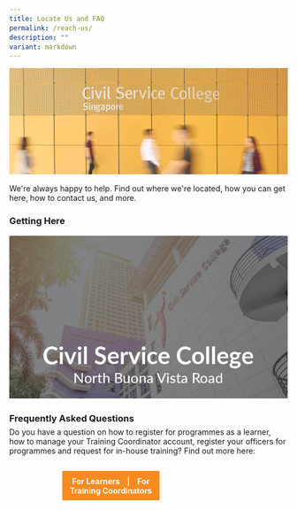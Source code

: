 ```yaml
---
title: Locate Us and FAQ
permalink: /reach-us/
description: ""
variant: markdown
---
```

<style>
.grid-container {
	display: grid;
	grid-template-columns: 1fr 1fr;
	grid-gap: 5%;
	}
	
.button {
	display: block;
	background-color: #F68B1F;
	color:white !important;
	text-decoration: none !important; 
	padding: 0.7em;
	text-align: center;
	width: 50%;
	height: 60%;
	font-weight: bold;
	transition: all 0.5s ease;
	}
	
.btn-div {
	display: flex;
	justify-content: center;
	align-items: center;
	
	}	
	
.button:hover {
	background-color:#9F2943;
	
	}
hr {
	margin-bottom: 1em;
	margin-top: 1em;
	}
</style>

	
<img src="/images/Reach%20Us/reach_us.jpg">
	



We're always happy to help. Find out where we're located, how you can get here, how to contact us, and more.

<h3>Getting Here</h3>
<div class="grid-container">
</div>

<div><a href="/getting-to-csc"><img src="/images/Reach Us/GettingHere_CSC_BV.jpg"></a></div>


<h3 style="margin-bottom:-0.5em;">Frequently Asked Questions</h3>

<p>Do you have a question on how to register for programmes as a learner, how to manage your Training Coordinator account, register your officers for programmes and request for in-house training? Find out more here:</p>



<div class="btn-div">

<a class="button" href="/faq/">For Learners &nbsp; &nbsp;|&nbsp; &nbsp; For Training Coordinators</a>

</div>